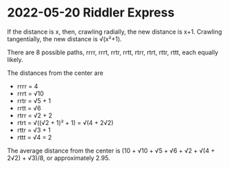 2022-05-20 Riddler Express
==========================
If the distance is x, then, crawling radially, the new distance is x+1.
Crawling tangentially, the new distance is √(x²+1).

There are 8 possible paths, rrrr, rrrt, rrtr, rrtt, rtrr, rtrt, rttr, rttt,
each equally likely.

The distances from the center are
* rrrr = 4
* rrrt = √10
* rrtr = √5 + 1
* rrtt = √6
* rtrr = √2 + 2
* rtrt = √((√2 + 1)² + 1) = √(4 + 2√2)
* rttr = √3 + 1
* rttt = √4 = 2

The average distance from the center is
(10 + √10 + √5 + √6 + √2 + √(4 + 2√2) + √3)/8, or approximately 2.95.
